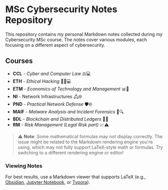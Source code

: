 # MSc Cybersecurity Notes Repository

This repository contains my personal Markdown notes collected during my Cybersecurity MSc course. The notes cover various modules, each focusing on a different aspect of cybersecurity.

## Courses

- **CCL** - *Cyber and Computer Law* ⚖️💻
- **ETH** - *Ethical Hacking* 🕵️‍♂️💻
- **ETM** - *Economics of Technology and Management* 📊📱
- **NI** - Network Infrastructures 🖧🌐
- **PND** - *Practical Network Defense* 🛡️🌐
- **MAIF** - *Malware Analysis and Incident Forensics* 🦠🔍
- **BDL** - *Blockchain and Distributed Ledgers* 📒🔗
- **RM** - *Risk Management (Legal Risk part)* 📈⚠️

> ⚠️ **Note**: Some mathematical formulas may not display correctly. The issue might be related to the Markdown rendering engine you're using, which may not fully support LaTeX-style math or formulas. Try switching to a different rendering engine or editor!

### Viewing Notes

For best results, use a Markdown viewer that supports LaTeX (e.g., [Obsidian](https://obsidian.md/), [Jupyter Notebook](https://jupyter.org/), or [Typora](https://typora.io/)).

